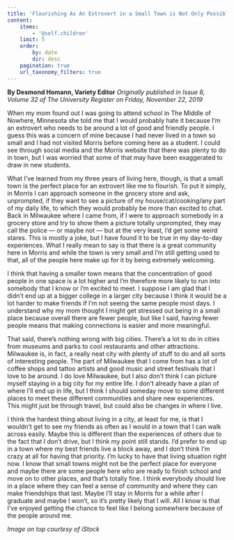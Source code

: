 ```yaml
---
title: 'Flourishing As An Extrovert in a Small Town is Not Only Possible, But Highly Enjoyable'
content:
    items:
        - '@self.children'
    limit: 5
    order:
        by: date
        dir: desc
    pagination: true
    url_taxonomy_filters: true
---
```


**By Desmond Homann, Variety Editor** _Originally published in Issue 6, Volume 32 of The University Register on Friday, November 22, 2019_

When my mom found out I was going to attend school in The Middle of Nowhere, Minnesota she told me that I would probably hate it because I’m an extrovert who needs to be around a lot of good and friendly people. I guess this was a concern of mine because I had never lived in a town so small and I had not visited Morris before coming here as a student. I could see through social media and the Morris website that there was plenty to do in town, but I was worried that some of that may have been exaggerated to draw in new students.

What I’ve learned from my three years of living here, though, is that a small town is the perfect place for an extrovert like me to flourish. To put it simply, in Morris I can approach someone in the grocery store and ask, unprompted, if they want to see a picture of my house/cat/cooking/any part of my daily life, to which they would probably be more than excited to chat. Back in Milwaukee where I came from, if I were to approach somebody in a grocery store and try to show them a picture totally unprompted, they may call the police — or maybe not — but at the very least, I’d get some weird stares. This is mostly a joke, but I have found it to be true in my day-to-day experiences. What I really mean to say is that there is a great community here in Morris and while the town is very small and I’m still getting used to that, all of the people here make up for it by being extremely welcoming.

I think that having a smaller town means that the concentration of good people in one space is a lot higher and I’m therefore more likely to run into somebody that I know or I’m excited to meet. I suppose I am glad that I didn’t end up at a bigger college in a larger city because I think it would be a lot harder to make friends if I’m not seeing the same people most days. I understand why my mom thought I might get stressed out being in a small place because overall there are fewer people, but like I said, having fewer people means that making connections is easier and more meaningful.

That said, there’s nothing wrong with big cities. There’s a lot to do in cities from museums and parks to cool restaurants and other attractions. Milwaukee is, in fact, a really neat city with plenty of stuff to do and all sorts of interesting people. The part of Milwaukee that I come from has a lot of coffee shops and tattoo artists and good music and street festivals that I love to be around. I do love Milwaukee, but I also don’t think I can picture myself staying in a big city for my entire life. I don’t already have a plan of where I’ll end up in life, but I think I should someday move to some different places to meet these different communities and share new experiences. This might just be through travel, but could also be changes in where I live.

I think the hardest thing about living in a city, at least for me, is that I wouldn’t get to see my friends as often as I would in a town that I can walk across easily. Maybe this is different than the experiences of others due to the fact that I don’t drive, but I think my point still stands. I’d prefer to end up in a town where my best friends live a block away, and I don’t think I’m crazy at all for having that priority. I’m lucky to have that living situation right now. I know that small towns might not be the perfect place for everyone and maybe there are some people here who are ready to finish school and move on to other places, and that’s totally fine. I think everybody should live in a place where they can feel a sense of community and where they can make friendships that last. Maybe I’ll stay in Morris for a while after I graduate and maybe I won’t, so it’s pretty likely that I will. All I know is that I’ve enjoyed getting the chance to feel like I belong somewhere because of the people around me.

_Image on top courtesy of iStock_
